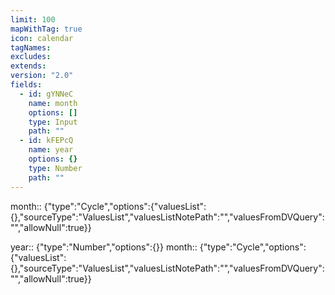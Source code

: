 ```yaml
---
limit: 100
mapWithTag: true
icon: calendar
tagNames: 
excludes: 
extends: 
version: "2.0"
fields:
  - id: gYNNeC
    name: month
    options: []
    type: Input
    path: ""
  - id: kFEPcQ
    name: year
    options: {}
    type: Number
    path: ""
---
```

month:: {"type":"Cycle","options":{"valuesList":{},"sourceType":"ValuesList","valuesListNotePath":"","valuesFromDVQuery":"","allowNull":true}}

year:: {"type":"Number","options":{}}
month:: {"type":"Cycle","options":{"valuesList":{},"sourceType":"ValuesList","valuesListNotePath":"","valuesFromDVQuery":"","allowNull":true}}
